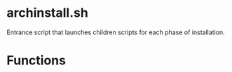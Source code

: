 # archinstall.sh

Entrance script that launches children scripts for each phase of installation.

# Functions




